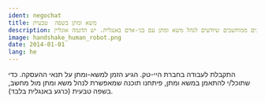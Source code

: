 ```yaml
---
ident: negochat
title: משא ומתן בשפה  טבעית
description: יצירת סוכנים ממוחשבים שיודעים לנהל משא ומתן עם בני-אדם באנגלית. יש הדגמה אונליין.
image: handshake_human_robot.png
date: 2014-01-01
lang: he
---
```

התקבלת לעבודה בחברת היי-טק. הגיע הזמן למשא-ומתן על תנאי ההעסקה.
כדי שתוכל/י להתאמן במשא ומתן, פיתחנו תוכנה שמאפשרת לנהל משא ומתן מול מחשב, בשפה טבעית
(כרגע באנגלית בלבד).
